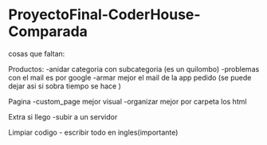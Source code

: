 # ProyectoFinal-CoderHouse-Comparada

cosas que faltan:

Productos:
    -anidar categoria con subcategoria (es un quilombo)
    -problemas con el mail es por google 
    -armar mejor el mail de la app pedido (se puede dejar asi si sobra tiempo se hace )

Pagina
    -custom_page mejor visual 
    -organizar mejor por carpeta los html
     
Extra si llego
    -subir a un servidor 

Limpiar codigo 
    - escribir todo en ingles(importante) 
    